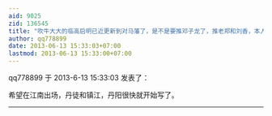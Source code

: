 ```yaml
---
aid: 9025
zid: 136545
title: "吹牛大大的临高启明已近更新到对马藩了，是不是要推邓子龙了，推老郑和刘香，本人到很"
author: qq778899
date: 2013-06-13 15:33:03+07:00
lastmod: 2013-06-13 15:33:00+07:00
---
```


qq778899 于 2013-6-13 15:33:03 发表了：

希望在江南出场，丹徒和镇江，丹阳很快就开始写了。

---
